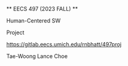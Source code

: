 ** EECS 497 (2023 FALL) **

Human-Centered SW

Project

https://gitlab.eecs.umich.edu/rnbhatt/497proj

Tae-Woong Lance Choe
